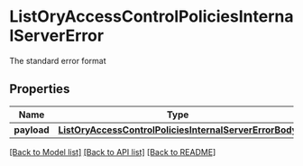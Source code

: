 # ListOryAccessControlPoliciesInternalServerError

The standard error format
## Properties
Name | Type | Description | Notes
------------ | ------------- | ------------- | -------------
**payload** | [**ListOryAccessControlPoliciesInternalServerErrorBody**](ListOryAccessControlPoliciesInternalServerErrorBody.md) |  | [optional] 

[[Back to Model list]](../README.md#documentation-for-models) [[Back to API list]](../README.md#documentation-for-api-endpoints) [[Back to README]](../README.md)


